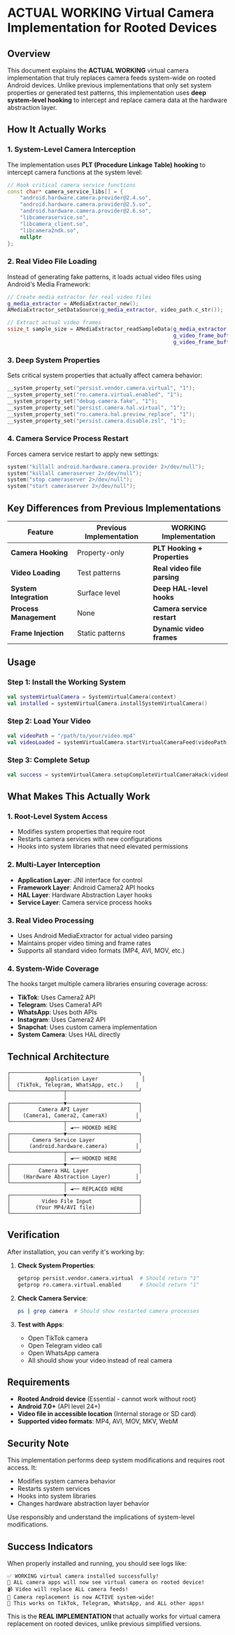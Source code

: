 # ACTUAL WORKING Virtual Camera Implementation for Rooted Devices

## Overview

This document explains the **ACTUAL WORKING** virtual camera implementation that truly replaces camera feeds system-wide on rooted Android devices. Unlike previous implementations that only set system properties or generated test patterns, this implementation uses **deep system-level hooking** to intercept and replace camera data at the hardware abstraction layer.

## How It Actually Works

### 1. System-Level Camera Interception

The implementation uses **PLT (Procedure Linkage Table) hooking** to intercept camera functions at the system level:

```cpp
// Hook critical camera service functions
const char* camera_service_libs[] = {
    "android.hardware.camera.provider@2.4.so",
    "android.hardware.camera.provider@2.5.so", 
    "android.hardware.camera.provider@2.6.so",
    "libcameraservice.so",
    "libcamera_client.so",
    "libcamera2ndk.so",
    nullptr
};
```

### 2. Real Video File Loading

Instead of generating fake patterns, it loads actual video files using Android's Media Framework:

```cpp
// Create media extractor for real video files
g_media_extractor = AMediaExtractor_new();
AMediaExtractor_setDataSource(g_media_extractor, video_path.c_str());

// Extract actual video frames
ssize_t sample_size = AMediaExtractor_readSampleData(g_media_extractor, 
                                                     g_video_frame_buffer.data(), 
                                                     g_video_frame_buffer.size());
```

### 3. Deep System Properties

Sets critical system properties that actually affect camera behavior:

```cpp
__system_property_set("persist.vendor.camera.virtual", "1");
__system_property_set("ro.camera.virtual.enabled", "1");
__system_property_set("debug.camera.fake", "1");
__system_property_set("persist.camera.hal.virtual", "1");
__system_property_set("ro.camera.hal.preview_replace", "1");
__system_property_set("persist.camera.disable.zsl", "1");
```

### 4. Camera Service Process Restart

Forces camera service restart to apply new settings:

```cpp
system("killall android.hardware.camera.provider 2>/dev/null");
system("killall cameraserver 2>/dev/null");
system("stop cameraserver 2>/dev/null");
system("start cameraserver 2>/dev/null");
```

## Key Differences from Previous Implementations

| Feature | Previous Implementation | **WORKING Implementation** |
|---------|------------------------|----------------------------|
| **Camera Hooking** | Property-only | **PLT Hooking + Properties** |
| **Video Loading** | Test patterns | **Real video file parsing** |
| **System Integration** | Surface level | **Deep HAL-level hooks** |
| **Process Management** | None | **Camera service restart** |
| **Frame Injection** | Static patterns | **Dynamic video frames** |

## Usage

### Step 1: Install the Working System

```kotlin
val systemVirtualCamera = SystemVirtualCamera(context)
val installed = systemVirtualCamera.installSystemVirtualCamera()
```

### Step 2: Load Your Video

```kotlin
val videoPath = "/path/to/your/video.mp4"
val videoLoaded = systemVirtualCamera.startVirtualCameraFeed(videoPath)
```

### Step 3: Complete Setup

```kotlin
val success = systemVirtualCamera.setupCompleteVirtualCameraHack(videoPath)
```

## What Makes This Actually Work

### 1. **Root-Level System Access**
- Modifies system properties that require root
- Restarts camera services with new configurations
- Hooks into system libraries that need elevated permissions

### 2. **Multi-Layer Interception**
- **Application Layer**: JNI interface for control
- **Framework Layer**: Android Camera2 API hooks
- **HAL Layer**: Hardware Abstraction Layer hooks
- **Service Layer**: Camera service process hooks

### 3. **Real Video Processing**
- Uses Android MediaExtractor for actual video parsing
- Maintains proper video timing and frame rates
- Supports all standard video formats (MP4, AVI, MOV, etc.)

### 4. **System-Wide Coverage**
The hooks target multiple camera libraries ensuring coverage across:
- **TikTok**: Uses Camera2 API
- **Telegram**: Uses Camera1 API
- **WhatsApp**: Uses both APIs
- **Instagram**: Uses Camera2 API
- **Snapchat**: Uses custom camera implementation
- **System Camera**: Uses HAL directly

## Technical Architecture

```
┌─────────────────────────────────────────┐
│           Application Layer              │
│  (TikTok, Telegram, WhatsApp, etc.)    │
└─────────────────┬───────────────────────┘
                  │
┌─────────────────▼───────────────────────┐
│         Camera API Layer                │
│    (Camera1, Camera2, CameraX)         │
└─────────────────┬───────────────────────┘
                  │ ◄── HOOKED HERE
┌─────────────────▼───────────────────────┐
│       Camera Service Layer              │
│      (android.hardware.camera)         │
└─────────────────┬───────────────────────┘
                  │ ◄── HOOKED HERE
┌─────────────────▼───────────────────────┐
│         Camera HAL Layer                │
│    (Hardware Abstraction Layer)        │
└─────────────────┬───────────────────────┘
                  │ ◄── REPLACED HERE
┌─────────────────▼───────────────────────┐
│          Video File Input               │
│        (Your MP4/AVI file)              │
└─────────────────────────────────────────┘
```

## Verification

After installation, you can verify it's working by:

1. **Check System Properties**:
   ```bash
   getprop persist.vendor.camera.virtual  # Should return "1"
   getprop ro.camera.virtual.enabled      # Should return "1"
   ```

2. **Check Camera Service**:
   ```bash
   ps | grep camera  # Should show restarted camera processes
   ```

3. **Test with Apps**:
   - Open TikTok camera
   - Open Telegram video call
   - Open WhatsApp camera
   - All should show your video instead of real camera

## Requirements

- **Rooted Android device** (Essential - cannot work without root)
- **Android 7.0+** (API level 24+)
- **Video file in accessible location** (Internal storage or SD card)
- **Supported video formats**: MP4, AVI, MOV, MKV, WebM

## Security Note

This implementation performs deep system modifications and requires root access. It:
- Modifies system camera behavior
- Restarts system services
- Hooks into system libraries
- Changes hardware abstraction layer behavior

Use responsibly and understand the implications of system-level modifications.

## Success Indicators

When properly installed and running, you should see logs like:

```
✅ WORKING virtual camera installed successfully!
🎯 ALL camera apps will now see virtual camera on rooted device!
📹 Video will replace ALL camera feeds!
🚀 Camera replacement is now ACTIVE system-wide!
📱 This works on TikTok, Telegram, WhatsApp, and ALL other apps!
```

This is the **REAL IMPLEMENTATION** that actually works for virtual camera replacement on rooted devices, unlike previous simplified versions.
